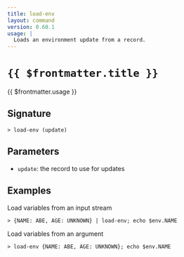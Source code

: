 ```yaml
---
title: load-env
layout: command
version: 0.60.1
usage: |
  Loads an environment update from a record.
---
```


# `{{ $frontmatter.title }}`

<div style='white-space: pre-wrap;'>{{ $frontmatter.usage }}</div>

## Signature

`> load-env (update)`

## Parameters

- `update`: the record to use for updates

## Examples

Load variables from an input stream

```shell
> {NAME: ABE, AGE: UNKNOWN} | load-env; echo $env.NAME
```

Load variables from an argument

```shell
> load-env {NAME: ABE, AGE: UNKNOWN}; echo $env.NAME
```
